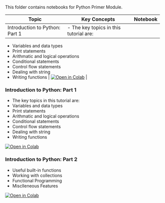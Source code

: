 This folder contains notebooks for Python Primer Module.


| Topic  | Key Concepts | Notebook |
| ------------- | ------------- |--------|
| Introduction to Python: Part 1  | - The key topics in this tutorial are: <br>
- Variables and data types <br>
- Print statements <br>
- Arithmatic and logical operations <br>
- Conditional statements <br>
- Control flow statements <br>
- Dealing with string
- Writing functions | [![Open in Colab](https://colab.research.google.com/assets/colab-badge.svg)](https://colab.research.google.com/github/manaranjanp/MLCourseV1/blob/main/PythonPrimer/Introduction_to_Python_Part1.ipynb) |


### Introduction to Python: Part 1

- The key topics in this tutorial are:
- Variables and data types
- Print statements
- Arithmatic and logical operations
- Conditional statements
- Control flow statements
- Dealing with string
- Writing functions

[![Open in Colab](https://colab.research.google.com/assets/colab-badge.svg)](https://colab.research.google.com/github/manaranjanp/MLCourseV1/blob/main/PythonPrimer/Introduction_to_Python_Part1.ipynb)

### Introduction to Python: Part 2

- Useful built-in functions
- Working with collections
- Functional Programming
- Misclleneous Features

[![Open in Colab](https://colab.research.google.com/assets/colab-badge.svg)](https://colab.research.google.com/github/manaranjanp/MLCourseV1/blob/main/PythonPrimer/Introduction_to_Python_Part2.ipynb)

